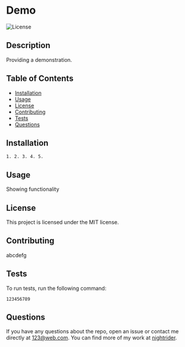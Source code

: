 
  # Demo
  
  ![License](https://img.shields.io/badge/license-MIT-blue.svg)
  
  ## Description
  
  Providing a demonstration.
  
  ## Table of Contents
  
  - [Installation](#installation)
  - [Usage](#usage)
  - [License](#license)
  - [Contributing](#contributing)
  - [Tests](#tests)
  - [Questions](#questions)
  
  ## Installation
  
  ```
  1. 2. 3. 4. 5. 
  ```
  
  ## Usage
  
  Showing functionality
  
  ## License
  
  This project is licensed under the MIT license.
  
  ## Contributing
  
  abcdefg
  
  ## Tests
  
  To run tests, run the following command:
  
  ```
  123456789
  ```
  
  ## Questions
  
  If you have any questions about the repo, open an issue or contact me directly at 123@web.com. You can find more of my work at [nightrider](https://github.com/nightrider/).
  